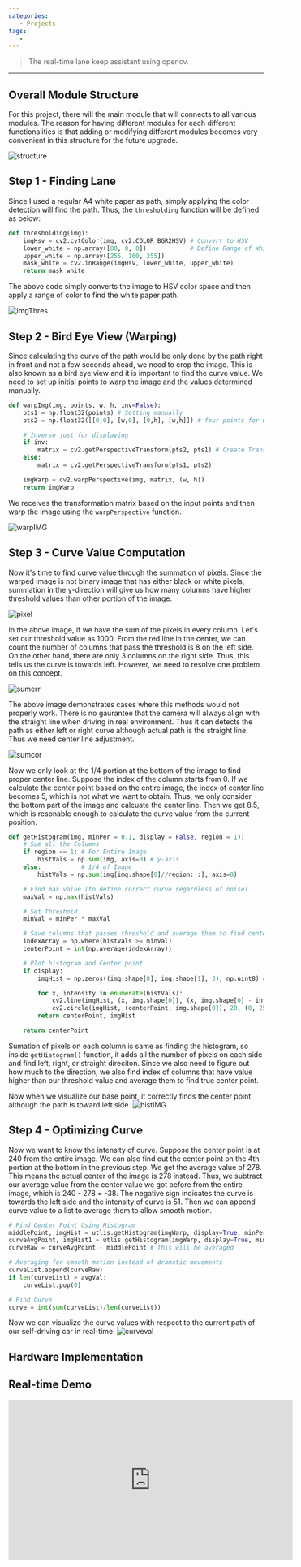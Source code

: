 ```yaml
---
categories: 
   - Projects
tags:
   - 
---
```

> The real-time lane keep assistant using opencv.


- - - 


## Overall Module Structure
For this project, there will the main module that will connects to all various modules. The reason for having different modules for each different functionalities is that adding or modifying different modules becomes very convenient in this structure for the future upgrade.

![structure](https://raw.githubusercontent.com/yonghoson/yonghoson.github.io/master/images/structure.PNG)

## Step 1 - Finding Lane

Since I used a regular A4 white paper as path, simply applying the color detection will find the path. Thus, the ```thresholding``` function will be defined as below:

```python
def thresholding(img):
    imgHsv = cv2.cvtColor(img, cv2.COLOR_BGR2HSV) # Convert to HSV
    lower_white = np.array([80, 0, 0])            # Define Range of White color in HSV
    upper_white = np.array([255, 160, 255])
    mask_white = cv2.inRange(imgHsv, lower_white, upper_white)
    return mask_white 
```
The above code simply converts the image to HSV color space and then apply a range of color to find the white paper path.

![imgThres](https://raw.githubusercontent.com/yonghoson/yonghoson.github.io/master/images/imgThres.PNG)

## Step 2 - Bird Eye View (Warping)
Since calculating the curve of the path would be only done by the path right in front and not a few seconds ahead, we need to crop the image. This is also known as a bird eye view and it is important to find the curve value. We need to set up initial points to warp the image and the values determined manually.


```python
def warpImg(img, points, w, h, inv=False):
    pts1 = np.float32(points) # Setting manually
    pts2 = np.float32([[0,0], [w,0], [0,h], [w,h]]) # four points for warp

    # Inverse just for displaying
    if inv:
        matrix = cv2.getPerspectiveTransform(pts2, pts1) # Create Transform Matrix
    else:
        matrix = cv2.getPerspectiveTransform(pts1, pts2)

    imgWarp = cv2.warpPerspective(img, matrix, (w, h))
    return imgWarp
```
We receives the transformation matrix based on the input points and then warp the image using the ```warpPerspective``` function.

![warpIMG](https://raw.githubusercontent.com/yonghoson/yonghoson.github.io/master/images/warpIMG.PNG)

## Step 3 - Curve Value Computation
Now it's time to find curve value through the summation of pixels. Since the warped image is not binary image that has either black or white pixels, summation in the y-direction will give us how many columns have higher threshold values than other portion of the image.

![pixel](https://raw.githubusercontent.com/yonghoson/yonghoson.github.io/master/images/pixel.png)

In the above image, if we have the sum of the pixels in every column. Let's set our threshold value as 1000. From the red line in the center, we can count the number of columns that pass the threshold is 8 on the left side. On the other hand, there are only 3 columns on the right side. Thus, this tells us the curve is towards left. However, we need to resolve one problem on this concept.

![sumerr](https://raw.githubusercontent.com/yonghoson/yonghoson.github.io/master/images/sumerr.PNG)

The above image demonstrates cases where this methods would not properly work. There is no gaurantee that the camera will always align with the straight line when driving in real environment. Thus it can detects the path as either left or right curve although actual path is the straight line. Thus we need center line adjustment.

![sumcor](https://raw.githubusercontent.com/yonghoson/yonghoson.github.io/master/images/sumcor.PNG)

Now we only look at the 1/4 portion at the bottom of the image to find proper center line. Suppose the index of the column starts from 0. If we calculate the center point based on the entire image, the index of center line becomes 5, which is not what we want to obtain. Thus, we only consider the bottom part of the image and calcuate the center line. Then we get 8.5, which is resonable enough to calculate the curve value from the current position.


```python
def getHistogram(img, minPer = 0.1, display = False, region = 1):
    # Sum all the Columns
    if region == 1: # For Entire Image
        histVals = np.sum(img, axis=0) # y-axis
    else:           # 1/4 of Image
        histVals = np.sum(img[img.shape[0]//region: :], axis=0)

    # Find max value (to define correct curve regardless of noise)
    maxVal = np.max(histVals)

    # Set Threshold
    minVal = minPer * maxVal

    # Save columns that passes threshold and average them to find center
    indexArray = np.where(histVals >= minVal)
    centerPoint = int(np.average(indexArray))

    # Plot histogram and Center point
    if display:
        imgHist = np.zeros((img.shape[0], img.shape[1], 3), np.uint8) # Create Empty Image

        for x, intensity in enumerate(histVals):
            cv2.line(imgHist, (x, img.shape[0]), (x, img.shape[0] - intensity // 255 // region), (0, 255, 0), 1) # Histogram
            cv2.circle(imgHist, (centerPoint, img.shape[0]), 20, (0, 255,255), cv2.FILLED) # Center Point
        return centerPoint, imgHist

    return centerPoint
```
Sumation of pixels on each column is same as finding the histogram, so inside ```getHistogram()``` function, it adds all the number of pixels on each side and find left, right, or straight direciton. Since we also need to figure out how much to the direction, we also find index of columns that have value higher than our threshold value and average them to find true center point.

Now when we visualize our base point, it correctly finds the center point although the path is toward left side.
![histIMG](https://raw.githubusercontent.com/yonghoson/yonghoson.github.io/master/images/histIMG.PNG)

## Step 4 - Optimizing Curve
Now we want to know the intensity of curve. Suppose the center point is at 240 from the entire image. We can also find out the center point on the 4th portion at the bottom in the previous step. We get the average value of 278. This means the actual center of the image is 278 instead. Thus, we subtract our average value from the center value we got before from the entire image, which is 240 - 278 = -38. The negative sign indicates the curve is towards the left side and the intensity of curve is 51. Then we can append curve value to a list to average them to allow smooth motion.

```python
# Find Center Point Using Histogram
middlePoint, imgHist = utlis.getHistogram(imgWarp, display=True, minPer=0.5, region=4) # 1/4 of the image
curveAvgPoint, imgHist1 = utlis.getHistogram(imgWarp, display=True, minPer=0.9)        # Total Image
curveRaw = curveAvgPoint - middlePoint # This will be averaged

# Averaging for smooth motion instead of dramatic movements
curveList.append(curveRaw)
if len(curveList) > avgVal:
    curveList.pop(0)

# Find Curve
curve = int(sum(curveList)/len(curveList))
```
Now we can visualize the curve values with respect to the current path of our self-driving car in real-time.
![curveval](https://raw.githubusercontent.com/yonghoson/yonghoson.github.io/master/images/curveval.PNG)

## Hardware Implementation



## Real-time Demo
<iframe width="560"
        height="315"
        src="https://youtu.be/9CDj9lb-8HU"
        frameborder="0"
        allow="autoplay; encrypted-media"
        allowfullscreen></iframe>



